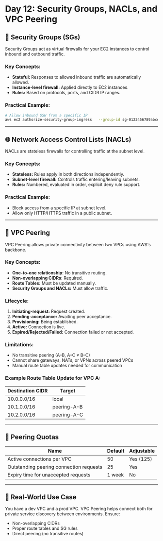 ﻿
# Day 12: Security Groups, NACLs, and VPC Peering

## 🔐 Security Groups (SGs)

Security Groups act as virtual firewalls for your EC2 instances to control inbound and outbound traffic.

### Key Concepts:
- **Stateful:** Responses to allowed inbound traffic are automatically allowed.
- **Instance-level firewall:** Applied directly to EC2 instances.
- **Rules:** Based on protocols, ports, and CIDR IP ranges.

### Practical Example:
```bash
# Allow inbound SSH from a specific IP
aws ec2 authorize-security-group-ingress   --group-id sg-0123456789abcdef0   --protocol tcp --port 22   --cidr 203.0.113.0/24
```

---

## 🌐 Network Access Control Lists (NACLs)

NACLs are stateless firewalls for controlling traffic at the subnet level.

### Key Concepts:
- **Stateless:** Rules apply in both directions independently.
- **Subnet-level firewall:** Controls traffic entering/leaving subnets.
- **Rules:** Numbered, evaluated in order, explicit deny rule support.

### Practical Example:
- Block access from a specific IP at subnet level.
- Allow only HTTP/HTTPS traffic in a public subnet.

---

## 🔗 VPC Peering

VPC Peering allows private connectivity between two VPCs using AWS's backbone.

### Key Concepts:
- **One-to-one relationship:** No transitive routing.
- **Non-overlapping CIDRs:** Required.
- **Route Tables:** Must be updated manually.
- **Security Groups and NACLs:** Must allow traffic.

### Lifecycle:
1. **Initiating-request:** Request created.
2. **Pending-acceptance:** Awaiting peer acceptance.
3. **Provisioning:** Being established.
4. **Active:** Connection is live.
5. **Expired/Rejected/Failed:** Connection failed or not accepted.

### Limitations:
- No transitive peering (A–B, A–C ≠ B–C)
- Cannot share gateways, NATs, or VPNs across peered VPCs
- Manual route table updates needed for communication

### Example Route Table Update for VPC A:
| Destination CIDR | Target        |
|------------------|---------------|
| 10.0.0.0/16      | local         |
| 10.1.0.0/16      | peering-A-B   |
| 10.2.0.0/16      | peering-A-C   |

---

## 📏 Peering Quotas

| Name                                          | Default    | Adjustable |
|-----------------------------------------------|------------|------------|
| Active connections per VPC                    | 50         | Yes (125)  |
| Outstanding peering connection requests       | 25         | Yes        |
| Expiry time for unaccepted requests           | 1 week     | No         |

---

## 🧠 Real-World Use Case

You have a dev VPC and a prod VPC. VPC Peering helps connect both for private service discovery between environments. Ensure:
- Non-overlapping CIDRs
- Proper route tables and SG rules
- Direct peering (no transitive routes)

